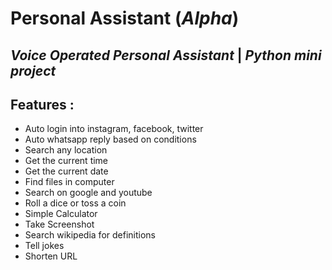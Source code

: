 # Personal Assistant (*Alpha*)

## *Voice Operated Personal Assistant* | *Python mini project*


## Features :

* Auto login into instagram, facebook, twitter
* Auto whatsapp reply based on conditions
* Search any location
* Get the current time
* Get the current date
* Find files in computer
* Search on google and youtube
* Roll a dice or toss a coin
* Simple Calculator
* Take Screenshot
* Search wikipedia for definitions
* Tell jokes
* Shorten URL
